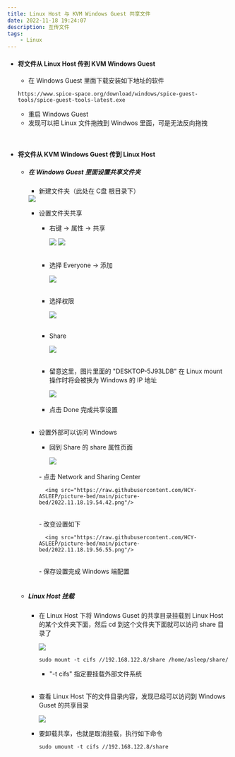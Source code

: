 ```yaml
---
title: Linux Host 与 KVM Windows Guest 共享文件
date: 2022-11-18 19:24:07
description: 互传文件
tags:
    - Linux
---
```


- #### 将文件从 Linux Host 传到 KVM Windows Guest

    - 在 Windows Guest 里面下载安装如下地址的软件
    
    ```
    https://www.spice-space.org/download/windows/spice-guest-tools/spice-guest-tools-latest.exe
    ```
    
    - 重启 Windows Guest
    - 发现可以把 Linux 文件拖拽到 Windwos 里面，可是无法反向拖拽
    
</br>

- #### 将文件从 KVM Windows Guest 传到 Linux Host

    - ##### 在 Windows Guest 里面设置共享文件夹
    
        - 新建文件夹（此处在 C盘 根目录下）
        <img src="https://raw.githubusercontent.com/HCY-ASLEEP/picture-bed/main/picture-bed/2022.11.18.19.37.19.png"/>
        
        - 设置文件夹共享
        
            - 右键 -> 属性 -> 共享
            
                <img src="https://raw.githubusercontent.com/HCY-ASLEEP/picture-bed/main/picture-bed/2022.11.18.19.39.56.png"/>
            
                <img src="https://raw.githubusercontent.com/HCY-ASLEEP/picture-bed/main/picture-bed/2022.11.18.19.41.28.png"/>
                
            </br>
            
            - 选择 Everyone -> 添加
            
                <img src="https://raw.githubusercontent.com/HCY-ASLEEP/picture-bed/main/picture-bed/2022.11.18.19.43.00.png"/>
                
            </br>
            
            - 选择权限
                
                <img src="https://raw.githubusercontent.com/HCY-ASLEEP/picture-bed/main/picture-bed/2022.11.18.19.45.31.png"/>
                
            </br>

            - Share
            
                <img src="https://raw.githubusercontent.com/HCY-ASLEEP/picture-bed/main/picture-bed/2022.11.18.19.46.52.png"/>
                
            </br>
            
            - 留意这里，图片里面的 "DESKTOP-5J93LDB" 在 Linux mount 操作时将会被换为 Windows 的 IP 地址
            
                <img src="https://raw.githubusercontent.com/HCY-ASLEEP/picture-bed/main/picture-bed/2022.11.18.19.48.24.png"/>
                
            </br>

            - 点击 Done 完成共享设置
            
        </br> 
        
        - 设置外部可以访问 Windows
            
            - 回到 Share 的 share 属性页面
            
                <img src="https://raw.githubusercontent.com/HCY-ASLEEP/picture-bed/main/picture-bed/2022.11.18.19.39.56.png"/>
            </br>  
            - 点击 Network and Sharing Center
                
                <img src="https://raw.githubusercontent.com/HCY-ASLEEP/picture-bed/main/picture-bed/2022.11.18.19.54.42.png"/>
            </br>  
            - 改变设置如下
            
                <img src="https://raw.githubusercontent.com/HCY-ASLEEP/picture-bed/main/picture-bed/2022.11.18.19.56.55.png"/>
            
            </br> 
            - 保存设置完成 Windows 端配置
            
    </br> 
    
    - ##### Linux Host 挂载
    
        - 在 Linux Host 下将 Windows Guset 的共享目录挂载到 Linux Host 的某个文件夹下面，然后 cd 到这个文件夹下面就可以访问 share 目录了
        
            <img src="https://raw.githubusercontent.com/HCY-ASLEEP/picture-bed/main/picture-bed/2022.11.18.20.17.42.png"/>
            
            ```
            sudo mount -t cifs //192.168.122.8/share /home/asleep/share/
            ```
            
            - "-t cifs" 指定要挂载外部文件系统
            
            </br> 
        - 查看 Linux Host 下的文件目录内容，发现已经可以访问到 Windows Guset 的共享目录
        
            <img src="https://raw.githubusercontent.com/HCY-ASLEEP/picture-bed/main/picture-bed/2022.11.18.20.21.08.png"/>
            
            </br> 
        - 要卸载共享，也就是取消挂载，执行如下命令
        
            ```
            sudo umount -t cifs //192.168.122.8/share
            ```




